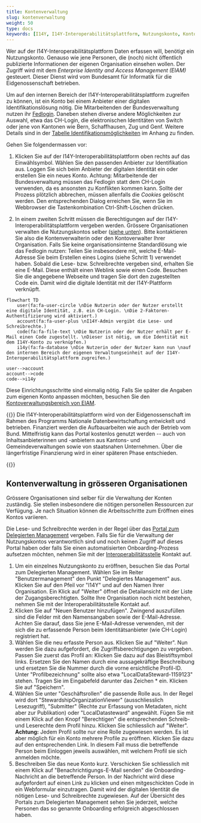 ```yaml
---
title: Kontenverwaltung
slug: kontenverwaltung
weight: 50
type: docs
keywords: [I14Y, I14Y-Interoperabilitätsplattform, Nutzungskonto, Konto, Zugang, EIAM, Login]
---
```


Wer auf der I14Y-Interoperabilitätsplattform Daten erfassen will, benötigt ein Nutzungskonto. Genauso wie jene Personen, die (noch) nicht öffentlich publizierte Informationen der eigenen Organisation einsehen wollen. Der Zugriff wird mit dem _Enterprise Identity and Access Management (EIAM)_ gesteuert. Dieser Dienst wird vom Bundesamt für Informatik für die Eidgenossenschaft betrieben.  

Um auf den internen Bereich der I14Y-Interoperabilitätsplattform zugreifen zu können, ist ein Konto bei einem Anbieter einer digitalen Identifikationslösung nötig. Die Mitarbeitenden der Bundesverwaltung nutzen ihr [Fedlogin](https://www.eiam.swiss). Daneben stehen diverse andere Möglichkeiten zur Auswahl, etwa das CH-Login, die elektronischen Identitäten von Switch oder jene von Kantonen wie Bern, Schaffhausen, Zug und Genf. Weitere Details sind in der [Tabelle Identifikationsmöglichkeiten](/de/6_anhang/eiam) im Anhang zu finden. 

Gehen Sie folgendermassen vor:

1. Klicken Sie auf der I14Y-Interoperabilitätsplattform oben rechts auf das Einwählsymbol. Wählen Sie den passenden Anbieter zur Identifikation aus. Loggen Sie sich beim Anbieter der digitalen Identität ein oder erstellen Sie ein neues Konto. Achtung: Mitarbeitende der Bundesverwaltung müssen das Fedlogin statt dem CH-Login verwenden, da es ansonsten zu Konflikten kommen kann. Sollte der Prozess plötzlich abbrechen, müssen allenfalls die _Cookies_ gelöscht werden. Den entsprechenden Dialog erreichen Sie, wenn Sie im Webbrowser die Tastenkombination Ctrl-Shift-Löschen drücken. 

2. In einem zweiten Schritt müssen die Berechtigungen auf der I14Y-Interoperabilitätsplattform vergeben werden. Grössere Organisationen verwalten die Nutzungskontos selber ([siehe unten](#kontenverwaltung-in-grösseren-organisationen)). Bitte kontaktieren Sie also die Kontenverwalterin oder den Kontoverwalter Ihrer Organisation. Falls Sie keine organisationsinterne Standardlösung wie das Fedlogin nutzen: Teilen Sie insbesondere mit, welche E-Mail-Adresse Sie beim Erstellen eines Logins (siehe Schritt 1) verwendet haben. Sobald die Lese- bzw. Schreibrechte vergeben sind, erhalten Sie eine E-Mail. Diese enthält einen Weblink sowie einen Code. Besuchen Sie die angegebene Webseite und tragen Sie dort den zugestellten Code ein. Damit wird die digitale Identität mit der I14Y-Plattform verknüpft.  

```mermaid
flowchart TD
    user(fa:fa-user-circle \nDie Nutzerin oder der Nutzer erstellt eine digitale Identität, z.B. ein CH-Login. \nDie 2-Faktoren-Authentifizierung wird aktiviert.)
    account(fa:fa-user-plus \nI14Y-Admin vergibt die Lese- und Schreibrechte.)
    code(fa:fa-file-text \nDie Nutzerin oder der Nutzer erhält per E-Mail einen Code zugestellt. \nDieser ist nötig, um die Identität mit dem I14Y-Konto zu verknüpfen.)
    i14y(fa:fa-database \nDie Nutzerin oder der Nutzer kann nun \nauf den internen Bereich der eigenen Verwaltungseinheit auf der I14Y-Interoperabilitätsplattform zugreifen.)

user-->account
account-->code
code-->i14y
```

Diese Einrichtungsschritte sind einmalig nötig. Falls Sie später die Angaben zum eigenen Konto anpassen möchten, besuchen Sie den [Kontoverwaltungsbereich von EIAM](https://www.myaccount.eiam.admin.ch). 

{{<alert title="Wieviel kostet das Konto?" color="info" >}}
Die I14Y-Interoperabilitätsplattform wird von der Eidgenossenschaft im Rahmen des Programms Nationale Datenbewirtschaftung entwickelt und betrieben. Finanziert werden die Aufbauarbeiten wie auch der Betrieb vom Bund. Mittelfristig kann das Portal kostenlos genutzt werden -- auch von Inhaltsanbieterinnen und -anbietern aus Kantons- und Gemeindeverwaltungen sowie von staatsnahen Unternehmen. Über die längerfristige Finanzierung wird in einer späteren Phase entschieden. 

{{</alert>}}

## Kontenverwaltung in grösseren Organisationen 

Grössere Organisationen sind selber für die Verwaltung der Konten zuständig. Sie stellen insbesondere die nötigen personellen Ressourcen zur Verfügung. Je nach Situation können die Arbeitsschritte zum Eröffnen eines Kontos variieren.

Die Lese- und Schreibrechte werden in der Regel über das [Portal zum Delegierten Management](https://www.portal.eiam.admin.ch/) vergeben. Falls Sie für die Verwaltung der Nutzungskontos verantwortlich sind und noch keinen Zugriff auf dieses Portal haben oder falls Sie einen automatisierten Onboarding-Prozess aufsetzen möchten, nehmen Sie mit der [Interoperabilitätsstelle](mailto:i14y@bfs.admin.ch) Kontakt auf. 

1. Um ein einzelnes Nutzungskonto zu eröffnen, besuchen Sie das Portal zum Delegierten Management. Wählen Sie im Reiter "Benutzermanagement" den Punkt "Delegiertes Management" aus. Klicken Sie auf den Pfeil vor "I14Y" und auf den Namen Ihrer Organisation. Ein Klick auf "Weiter" öffnet die Detailansicht mit der Liste der Zugangsberechtigten. Sollte Ihre Organisation noch nicht bestehen, nehmen Sie mit der Interoperabilitätsstelle Kontakt auf.
2. Klicken Sie auf "Neuen Benutzer hinzufügen". Zwingend auszufüllen sind die Felder mit den Namensangaben sowie der E-Mail-Adresse. Achten Sie darauf, dass Sie jene E-Mail-Adresse verwenden, mit der sich die zu erfassende Person beim Identitätsanbieter (wie CH-Login) registriert hat. 
3. Wählen Sie die neu erfasste Person aus. Klicken Sie auf "Weiter". Nun werden Sie dazu aufgefordert, die Zugriffsberechtigungen zu vergeben. Passen Sie zuerst das Profil an: Klicken Sie dazu auf das Bleistiftsymbol links. Ersetzen Sie den Namen durch eine aussagekräftige Beschreibung und ersetzen Sie die Nummer durch die vorne ersichtliche Profil-ID. Unter "Profilbezeichnung" sollte also etwa "LocalDataSteward-1159123" stehen. Tragen Sie im Eingabefeld darunter das Zeichen * ein. Klicken Sie auf "Speichern".
4. Wählen Sie unter "Geschäftsrollen" die passende Rolle aus. In der Regel wird dort "StewardshipOrganizationViewer" (ausschliesslich Lesezugriff), "Submitter" (Rechte zur Erfassung von Metadaten, nicht aber zur Publikation) oder "LocalDatasteward" angewählt. Fügen Sie mit einem Klick auf den Knopf "Berechtigen" die entsprechenden Schreib- und Leserechte dem Profil hinzu. Klicken Sie schliesslich auf "Weiter". __Achtung:__ Jedem Profil sollte nur eine Rolle zugewiesen werden. Es ist aber möglich für ein Konto mehrere Profile zu eröffnen. Klicken Sie dazu auf den entsprechenden Link. In diesem Fall muss die betreffende Person beim Einloggen jeweils auswählen, mit welchem Profil sie sich anmelden möchte.   
5. Beschreiben Sie das neue Konto kurz. Verschicken Sie schliesslich mit einem Klick auf "Benachrichtigungs-E-Mail senden" die Onboarding-Nachricht an die betreffende Person. In der Nachricht wird diese aufgefordert auf einen Link zu klicken und einen mitgeschickten Code in ein Webformular einzutragen. Damit wird der digitalen Identität die nötigen Lese- und Schreibrechte zugewiesen. Auf der Übersicht des Portals zum Delegierten Management sehen Sie jederzeit, welche Personen das so genannte Onboarding erfolgreich abgeschlossen haben.